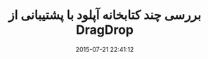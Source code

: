 ---
layout: post
title: "بررسی چند کتابخانه آپلود با پشتیبانی از DragDrop"
date: 2015-07-21 22:41:12
section: article
tags: js
link: "http://www.dotnettips.info/post/2157/%D8%A8%D8%B1%D8%B1%D8%B3%DB%8C-%DA%86%D9%86%D8%AF-%DA%A9%D8%AA%D8%A7%D8%A8%D8%AE%D8%A7%D9%86%D9%87-%D8%A2%D9%BE%D9%84%D9%88%D8%AF-%D8%A8%D8%A7-%D9%BE%D8%B4%D8%AA%DB%8C%D8%A8%D8%A7%D9%86%DB%8C-%D8%A7%D8%B2-dragdrop?updated=1394-04-30-13-31"
user: "نوید کاشانی"
user_link: "http://navid.kashani.ir/"
---